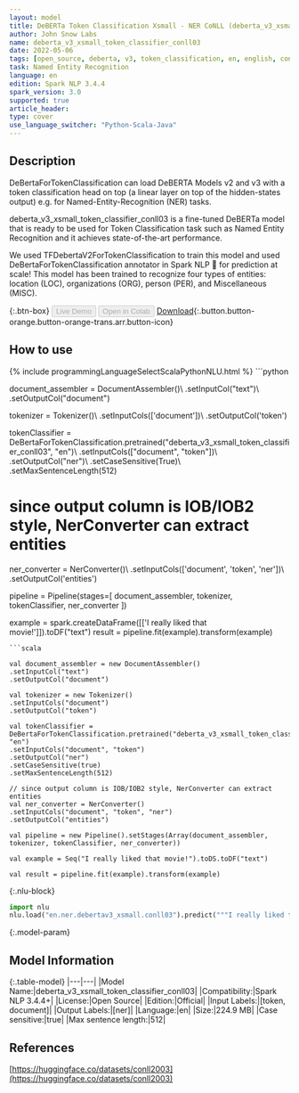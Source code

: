 ```yaml
---
layout: model
title: DeBERTa Token Classification Xsmall - NER CoNLL (deberta_v3_xsmall_token_classifier_conll03)
author: John Snow Labs
name: deberta_v3_xsmall_token_classifier_conll03
date: 2022-05-06
tags: [open_source, deberta, v3, token_classification, en, english, conll, ner]
task: Named Entity Recognition
language: en
edition: Spark NLP 3.4.4
spark_version: 3.0
supported: true
article_header:
type: cover
use_language_switcher: "Python-Scala-Java"
---
```


## Description

DeBertaForTokenClassification can load DeBERTA Models v2 and v3 with a token classification head on top (a linear layer on top of the hidden-states output) e.g. for Named-Entity-Recognition (NER) tasks.

deberta_v3_xsmall_token_classifier_conll03 is a fine-tuned DeBERTa model that is ready to be used for Token Classification task such as Named Entity Recognition and it achieves state-of-the-art performance.

We used TFDebertaV2ForTokenClassification to train this model and used DeBertaForTokenClassification annotator in Spark NLP 🚀 for prediction at scale!  This model has been trained to recognize four types of entities: location (LOC), organizations (ORG), person (PER), and Miscellaneous (MISC).

{:.btn-box}
<button class="button button-orange" disabled>Live Demo</button>
<button class="button button-orange" disabled>Open in Colab</button>
[Download](https://s3.amazonaws.com/auxdata.johnsnowlabs.com/public/models/deberta_v3_xsmall_token_classifier_conll03_en_3.4.4_3.0_1651825741801.zip){:.button.button-orange.button-orange-trans.arr.button-icon}

## How to use



<div class="tabs-box" markdown="1">
{% include programmingLanguageSelectScalaPythonNLU.html %}
```python

document_assembler = DocumentAssembler()\ 
.setInputCol("text")\ 
.setOutputCol("document")

tokenizer = Tokenizer()\ 
.setInputCols(['document'])\ 
.setOutputCol('token') 

tokenClassifier = DeBertaForTokenClassification.pretrained("deberta_v3_xsmall_token_classifier_conll03", "en")\ 
.setInputCols(["document", "token"])\ 
.setOutputCol("ner")\ 
.setCaseSensitive(True)\ 
.setMaxSentenceLength(512) 

# since output column is IOB/IOB2 style, NerConverter can extract entities
ner_converter = NerConverter()\ 
.setInputCols(['document', 'token', 'ner'])\ 
.setOutputCol('entities') 

pipeline = Pipeline(stages=[
document_assembler,
tokenizer,
tokenClassifier,
ner_converter
])

example = spark.createDataFrame([['I really liked that movie!']]).toDF("text")
result = pipeline.fit(example).transform(example)
```
```scala

val document_assembler = new DocumentAssembler()
.setInputCol("text")
.setOutputCol("document")

val tokenizer = new Tokenizer()
.setInputCols("document")
.setOutputCol("token")

val tokenClassifier = DeBertaForTokenClassification.pretrained("deberta_v3_xsmall_token_classifier_conll03", "en")
.setInputCols("document", "token")
.setOutputCol("ner")
.setCaseSensitive(true)
.setMaxSentenceLength(512)

// since output column is IOB/IOB2 style, NerConverter can extract entities
val ner_converter = NerConverter() 
.setInputCols("document", "token", "ner") 
.setOutputCol("entities")

val pipeline = new Pipeline().setStages(Array(document_assembler, tokenizer, tokenClassifier, ner_converter))

val example = Seq("I really liked that movie!").toDS.toDF("text")

val result = pipeline.fit(example).transform(example)
```


{:.nlu-block}
```python
import nlu
nlu.load("en.ner.debertav3_xsmall.conll03").predict("""I really liked that movie!""")
```

</div>

{:.model-param}
## Model Information

{:.table-model}
|---|---|
|Model Name:|deberta_v3_xsmall_token_classifier_conll03|
|Compatibility:|Spark NLP 3.4.4+|
|License:|Open Source|
|Edition:|Official|
|Input Labels:|[token, document]|
|Output Labels:|[ner]|
|Language:|en|
|Size:|224.9 MB|
|Case sensitive:|true|
|Max sentence length:|512|

## References

[https://huggingface.co/datasets/conll2003](https://huggingface.co/datasets/conll2003)
